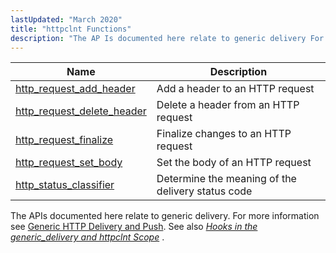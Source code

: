 ```yaml
---
lastUpdated: "March 2020"
title: "httpclnt Functions"
description: "The AP Is documented here relate to generic delivery For more information see Generic HTTP Delivery and Push See also Chapter 63 Hooks in the generic delivery and httpclnt Scope..."
---
```



| Name                                                                                                                | Description                                       |
|---------------------------------------------------------------------------------------------------------------------|---------------------------------------------------|
| [http_request_add_header](/momentum/3/3-api/apis-http-request-add-header)       | Add a header to an HTTP request                   |
| [http_request_delete_header](/momentum/3/3-api/apis-http-request-delete-header) | Delete a header from an HTTP request              |
| [http_request_finalize](/momentum/3/3-api/apis-http-request-finalize)           | Finalize changes to an HTTP request               |
| [http_request_set_body](/momentum/3/3-api/apis-http-request-set-body)           | Set the body of an HTTP request                   |
| [http_status_classifier](/momentum/3/3-api/apis-http-status-classifier)         | Determine the meaning of the delivery status code |

The APIs documented here relate to generic delivery. For more information see [Generic HTTP Delivery and Push](/momentum/3/3-push/push-generic-delivery). See also [*Hooks in the generic_delivery and httpclnt Scope*](/momentum/3/3-api/hooks-generic-delivery) .